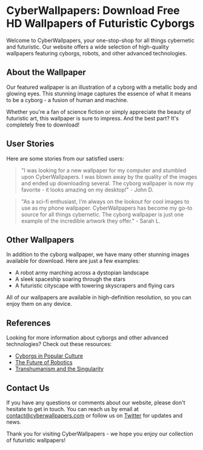 <!--
Write me content for website with wallpaper which alt text is:

"An illustration of a cyborg with a metallic body and glowing eyes"

The name/title of the page should not be 1:1 copy of the alt text but rather a real content of the website which is using this wallpaper.

- Use markdown format 
- Start with the heading
- The content should look like a real website 
- Include real sections like references, contact, user stories, etc. use things relevant to the page purpose.
- Feel free to use structure like headings, bullets, numbering, blockquotes, paragraphs, horizontal lines, etc.
- You can use formatting like bold or _italic_
- You can include UTF-8 emojis
- Links should be only #hash anchors (and you can refer to the document itself)
- Do not include images
-->

<!--font:Montserrat-->

# CyberWallpapers: Download Free HD Wallpapers of Futuristic Cyborgs

Welcome to CyberWallpapers, your one-stop-shop for all things cybernetic and futuristic. Our website offers a wide selection of high-quality wallpapers featuring cyborgs, robots, and other advanced technologies.

## About the Wallpaper

Our featured wallpaper is an illustration of a cyborg with a metallic body and glowing eyes. This stunning image captures the essence of what it means to be a cyborg - a fusion of human and machine.

Whether you're a fan of science fiction or simply appreciate the beauty of futuristic art, this wallpaper is sure to impress. And the best part? It's completely free to download!

## User Stories

Here are some stories from our satisfied users:

> "I was looking for a new wallpaper for my computer and stumbled upon CyberWallpapers. I was blown away by the quality of the images and ended up downloading several. The cyborg wallpaper is now my favorite - it looks amazing on my desktop!" - John D.

> "As a sci-fi enthusiast, I'm always on the lookout for cool images to use as my phone wallpaper. CyberWallpapers has become my go-to source for all things cybernetic. The cyborg wallpaper is just one example of the incredible artwork they offer." - Sarah L.

## Other Wallpapers

In addition to the cyborg wallpaper, we have many other stunning images available for download. Here are just a few examples:

- A robot army marching across a dystopian landscape
- A sleek spaceship soaring through the stars
- A futuristic cityscape with towering skyscrapers and flying cars

All of our wallpapers are available in high-definition resolution, so you can enjoy them on any device.

## References

Looking for more information about cyborgs and other advanced technologies? Check out these resources:

- [Cyborgs in Popular Culture](#)
- [The Future of Robotics](#)
- [Transhumanism and the Singularity](#)

## Contact Us

If you have any questions or comments about our website, please don't hesitate to get in touch. You can reach us by email at [contact@cyberwallpapers.com](mailto:contact@cyberwallpapers.com) or follow us on [Twitter](#) for updates and news.

Thank you for visiting CyberWallpapers - we hope you enjoy our collection of futuristic wallpapers!
